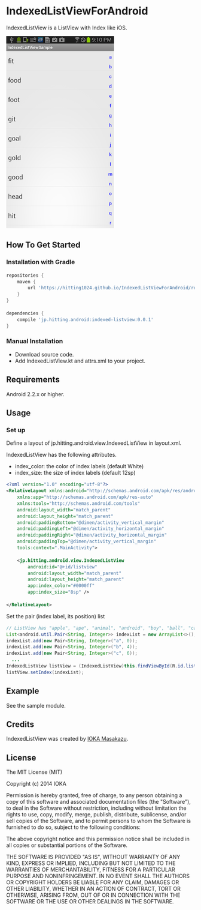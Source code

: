 IndexedListViewForAndroid
=========================

IndexedListView is a ListView with Index like iOS.

![Screen Shot](https://raw.githubusercontent.com/hitting1024/IndexedListViewForAndroid/master/imgs/ss.png)


## How To Get Started

### Installation with Gradle

```gradle
repositories {
    maven {
        url 'https://hitting1024.github.io/IndexedListViewForAndroid/repository'
    }
}

dependencies {
    compile 'jp.hitting.android:indexed-listview:0.0.1'
}
```

### Manual Installation

* Download source code.
* Add IndexedListView.kt and attrs.xml to your project.


## Requirements

Android 2.2.x or higher.


## Usage

### Set up

Define a layout of jp.hitting.android.view.IndexedListView in layout.xml.

IndexedListView has the following attributes.

* index_color: the color of index labels (default White)
* index_size: the size of index labels (default 12sp)

```xml
<?xml version="1.0" encoding="utf-8"?>
<RelativeLayout xmlns:android="http://schemas.android.com/apk/res/android"
    xmlns:app="http://schemas.android.com/apk/res-auto"
    xmlns:tools="http://schemas.android.com/tools"
    android:layout_width="match_parent"
    android:layout_height="match_parent"
    android:paddingBottom="@dimen/activity_vertical_margin"
    android:paddingLeft="@dimen/activity_horizontal_margin"
    android:paddingRight="@dimen/activity_horizontal_margin"
    android:paddingTop="@dimen/activity_vertical_margin"
    tools:context=".MainActivity">

    <jp.hitting.android.view.IndexedListView
        android:id="@+id/listview"
        android:layout_width="match_parent"
        android:layout_height="match_parent"
        app:index_color="#0000ff"
        app:index_size="8sp" />

</RelativeLayout>
```

Set the pair (index label, its position) list

```java
// ListView has "apple", "ape", "animal", "android", "boy", "ball", "cat", "cow", ...
List<android.util.Pair<String, Integer>> indexList = new ArrayList<>();
indexList.add(new Pair<String, Integer>("a", 0));
indexList.add(new Pair<String, Integer>("b", 4));
indexList.add(new Pair<String, Integer>("c", 6));
  ...
IndexedListView listView = (IndexedListView)this.findViewById(R.id.listView);
listView.setIndex(indexList);
```

## Example

See the sample module.



## Credits

IndexedListView was created by [IOKA Masakazu](http://www.hitting.jp).



## License

The MIT License (MIT)

Copyright (c) 2014 IOKA

Permission is hereby granted, free of charge, to any person obtaining a copy
of this software and associated documentation files (the "Software"), to deal
in the Software without restriction, including without limitation the rights
to use, copy, modify, merge, publish, distribute, sublicense, and/or sell
copies of the Software, and to permit persons to whom the Software is
furnished to do so, subject to the following conditions:

The above copyright notice and this permission notice shall be included in all
copies or substantial portions of the Software.

THE SOFTWARE IS PROVIDED "AS IS", WITHOUT WARRANTY OF ANY KIND, EXPRESS OR
IMPLIED, INCLUDING BUT NOT LIMITED TO THE WARRANTIES OF MERCHANTABILITY,
FITNESS FOR A PARTICULAR PURPOSE AND NONINFRINGEMENT. IN NO EVENT SHALL THE
AUTHORS OR COPYRIGHT HOLDERS BE LIABLE FOR ANY CLAIM, DAMAGES OR OTHER
LIABILITY, WHETHER IN AN ACTION OF CONTRACT, TORT OR OTHERWISE, ARISING FROM,
OUT OF OR IN CONNECTION WITH THE SOFTWARE OR THE USE OR OTHER DEALINGS IN THE
SOFTWARE.
